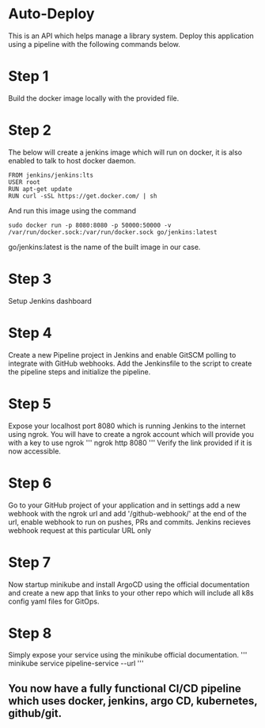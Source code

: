 # Auto-Deploy

This is an API which helps manage a library system. Deploy this 
application using a pipeline with the following commands below.

# Step 1
Build the docker image locally with the provided file.

# Step 2
The below will create a jenkins image which will run on docker, it is also enabled to talk to host docker daemon.
```
FROM jenkins/jenkins:lts
USER root
RUN apt-get update
RUN curl -sSL https://get.docker.com/ | sh
```
And run this image using the command
```
sudo docker run -p 8080:8080 -p 50000:50000 -v /var/run/docker.sock:/var/run/docker.sock go/jenkins:latest
```
go/jenkins:latest is the name of the built image in our case.

# Step 3
Setup Jenkins dashboard

# Step 4
Create a new Pipeline project in Jenkins and enable GitSCM polling to integrate with GitHub webhooks.
Add the Jenkinsfile to the script to create the pipeline steps and initialize the pipeline.

# Step 5
Expose your localhost port 8080 which is running Jenkins to the internet using ngrok.
You will have to create a ngrok account which will provide you with a key to use ngrok
'''
ngrok http 8080
'''
Verify the link provided if it is now accessible.

# Step 6
Go to your GitHub project of your application and in settings add a new webhook with the ngrok url and add '/github-webhook/' at the end of the url, enable webhook to run on pushes, PRs and commits. Jenkins recieves webhook request at this particular URL only

# Step 7
Now startup minikube and install ArgoCD using the official documentation and create a new app that links to your other repo which will include all k8s config yaml files for GitOps.

# Step 8
Simply expose your service using the minikube official documentation.
'''
minikube service pipeline-service --url
'''

## You now have a fully functional CI/CD pipeline which uses docker, jenkins, argo CD, kubernetes, github/git.
